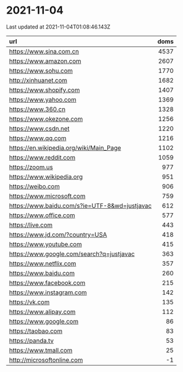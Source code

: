 # 2021-11-04

<!-- BEGIN -->
Last updated at 2021-11-04T01:08:46.143Z

url | doms
:- | -:
https://www.sina.com.cn | 4537
https://www.amazon.com | 2607
https://www.sohu.com | 1770
http://xinhuanet.com | 1682
https://www.shopify.com | 1407
https://www.yahoo.com | 1369
https://www.360.cn | 1328
https://www.okezone.com | 1256
https://www.csdn.net | 1220
https://www.qq.com | 1216
https://en.wikipedia.org/wiki/Main_Page | 1102
https://www.reddit.com | 1059
https://zoom.us | 977
https://www.wikipedia.org | 951
https://weibo.com | 906
https://www.microsoft.com | 759
https://www.baidu.com/s?ie=UTF-8&wd=justjavac | 612
https://www.office.com | 577
https://live.com | 443
https://www.jd.com/?country=USA | 418
https://www.youtube.com | 415
https://www.google.com/search?q=justjavac | 363
https://www.netflix.com | 357
https://www.baidu.com | 260
https://www.facebook.com | 215
https://www.instagram.com | 142
https://vk.com | 135
https://www.alipay.com | 112
https://www.google.com | 86
https://taobao.com | 83
https://panda.tv | 53
https://www.tmall.com | 25
http://microsoftonline.com | -1
<!-- END -->

